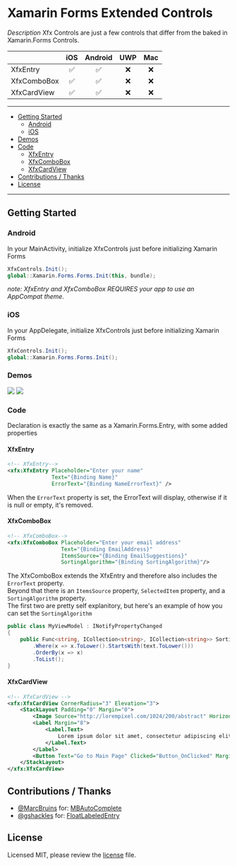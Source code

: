 # Xamarin Forms Extended Controls

*Description*
Xfx Controls are just a few controls that differ from the baked in Xamarin.Forms Controls.

|               | iOS                | Android            | UWP | Mac |
| ------------- |:------------------:|:------------------:|:---:|:---:|
| XfxEntry      | :white_check_mark: | :white_check_mark: | :x: | :x: |
| XfxComboBox   | :white_check_mark: | :white_check_mark: | :x: | :x: |
| XfxCardView   | :white_check_mark: | :white_check_mark: | :x: | :x: |

-----

 - [Getting Started](#getting-started)
     - [Android](#android)
	 - [iOS](#ios)
 - [Demos](#demos)
 - [Code](#code)
     - [XfxEntry](#xfxentry)
     - [XfxComboBox](#xfxcombobox)
     - [XfxCardView](#xfxcardview)
 - [Contributions / Thanks](#contributions--thanks)
 - [License](#license)

-----

## Getting Started

### Android

In your MainActivity, initialize XfxControls just before initializing Xamarin Forms

```csharp
XfxControls.Init();
global::Xamarin.Forms.Forms.Init(this, bundle);
```

*note: XfxEntry and XfxComboBox REQUIRES your app to use an AppCompat theme.*

### iOS

In your AppDelegate, initialize XfxControls just before initializing Xamarin Forms

```csharp
XfxControls.Init();
global::Xamarin.Forms.Forms.Init();
```

### Demos

![](https://github.com/XamFormsExtended/Xfx.Controls/raw/master/resources/xfx.controls.ios.gif)
![](https://github.com/XamFormsExtended/Xfx.Controls/raw/master/resources/xfx.controls.droid.gif)

### Code

Declaration is exactly the same as a Xamarin.Forms.Entry, with some added properties

#### XfxEntry

```xml
<!-- XfxEntry-->
<xfx:XfxEntry Placeholder="Enter your name"
              Text="{Binding Name}"
              ErrorText="{Binding NameErrorText}" />
```

When the `ErrorText` property is set, the ErrorText will display, otherwise if it is null or empty, it's removed.

#### XfxComboBox

```xml
<!-- XfxComboBox-->
<xfx:XfxComboBox Placeholder="Enter your email address"
                 Text="{Binding EmailAddress}"
                 ItemsSource="{Binding EmailSuggestions}"
                 SortingAlgorithm="{Binding SortingAlgorithm}"/>
```
The XfxComboBox extends the XfxEntry and therefore also includes the `ErrorText` property.  
Beyond that there is an `ItemsSource` property, `SelectedItem` property, and a `SortingAlgorithm` property.  
The first two are pretty self explanitory, but here's an example of how you can set the `SortingAlgorithm`

```csharp
public class MyViewModel : INotifyPropertyChanged
{
	public Func<string, ICollection<string>, ICollection<string>> SortingAlgorithm { get; } = (text, values) => values
		.Where(x => x.ToLower().StartsWith(text.ToLower()))
		.OrderBy(x => x)
		.ToList();
}
```

#### XfxCardView

```xml
<!-- XfxCardView -->
<xfx:XfxCardView CornerRadius="3" Elevation="3">
    <StackLayout Padding="0" Margin="0">
        <Image Source="http://lorempixel.com/1024/200/abstract" HorizontalOptions="Fill" Aspect="Fill" />
        <Label Margin="8">
            <Label.Text>
                Lorem ipsum dolor sit amet, consectetur adipiscing elit. Suspendisse fringilla turpis turpis, id lobortis dolor vestibulum condimentum.
            </Label.Text>
        </Label>
        <Button Text="Go to Main Page" Clicked="Button_OnClicked" Margin="8" />
    </StackLayout>
</xfx:XfxCardView>

```

## Contributions / Thanks

 - [@MarcBruins](https://github.com/MarcBruins)  for: [MBAutoComplete](https://github.com/MarcBruins/MBAutoComplete)
 - [@gshackles](https://github.com/gshackles) for: [FloatLabeledEntry](https://github.com/gshackles/FloatLabeledEntry)

## License

Licensed MIT, please review the [license](https://github.com/XamFormsExtended/Xfx.Controls/blob/master/LICENSE) file.
